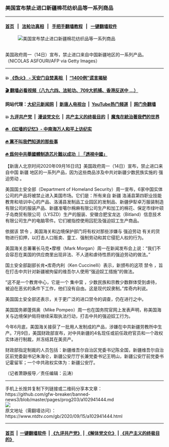 ### 美国宣布禁止进口新疆棉花纺织品等一系列商品
------------------------

#### [首页](https://github.com/gfw-breaker/banned-news3/blob/master/README.md) &nbsp;&nbsp;|&nbsp;&nbsp; [法轮功真相](https://github.com/begood0513/basic/blob/master/README.md)  &nbsp;&nbsp;|&nbsp;&nbsp; [手把手翻墙教程](https://github.com/gfw-breaker/guides/wiki)  &nbsp;&nbsp;|&nbsp;&nbsp; [一键翻墙软件](https://github.com/gfw-breaker/nogfw/blob/master/README.md)  



<div><div class="featured_image">
 <figure>
  <img alt="美国宣布禁止进口新疆棉花纺织品等一系列商品" src="https://i.ntdtv.com/assets/uploads/2020/09/GettyImages-1150639582-800x450.jpg"/>
 </figure><br/>
 <span class="caption">
  美国政府周一（14日）宣布，禁止进口来自中国新疆地区的一系列产品。（NICOLAS ASFOURI/AFP via Getty Images）
 </span>
</div>
</div><hr/>

#### 💥 [《伪火》 - 天安门自焚真相 ](http://158.247.195.190:10000/videos/blog/weihuo.html)&nbsp; |&nbsp; [“1400例”谎言揭秘  ](http://158.247.195.190:10000/videos/blog/jiexi1400.html)

#### [ 🎬  翻墙必看视频（八九六四、法轮功、709大抓捕、香港反送中 ...）](https://github.com/gfw-breaker/links/blob/master/banned.md)

#### 网站代理：[大纪元新闻网](http://158.247.195.190:10080/gb/) &nbsp;|&nbsp; [新唐人电视台](http://158.247.195.190:8808/gb/)  &nbsp;|&nbsp; [YouTube热门频道](http://158.247.195.190/youtube.html) &nbsp;|&nbsp; [网门免翻墙](http://158.247.195.190:11000/show.aspx?name=ogHome)

#### 💥 [九评共产党](http://158.247.195.190:10000/videos/res/jiuping/)&nbsp; |&nbsp; [漫谈党文化](http://158.247.195.190:10000/videos/res/mtdwh/)&nbsp; |&nbsp; [共产主义的终极目的](http://158.247.195.190:10000/videos/res/zjmd/)&nbsp; |&nbsp; [魔鬼在統治著我們的世界](http://158.247.195.190:10000/videos/res/TheSpecter/)  

#### [ 🔥  《红墙的记忆》- 中南海万人和平上访纪实](http://158.247.195.190:10000/videos/news/../legend/index.html)

#### [ 🔥  黨不叫我們知道的那些事](http://158.247.195.190:10000/videos/news/truth02.html)

#### [ 🔥  爲何中共舉國體制造芯片難以成功 ｜「透視中國」](http://158.247.195.190:10000/videos/news/don03.html)

<div><div class="post_content" itemprop="articleBody">
 <p>
  【新唐人北京时间2020年09月16日讯】美国政府周一（14日）宣布，禁止进口来自中国
  <ok href="https://www.ntdtv.com/gb/新疆.htm">
   新疆
  </ok>
  地区的一系列产品，因为这些商品涉及中共对新疆少数民族实施的
  <ok href="https://www.ntdtv.com/gb/强迫劳动.htm">
   强迫劳动
  </ok>
  。
 </p>
 <p>
  美国国土安全部（Department of Homeland Security）周一宣布，6家中国实体公司的产品将被禁止进入美国市场。它们是：所有来自
  <ok href="https://www.ntdtv.com/gb/新疆.htm">
   新疆
  </ok>
  洛浦县第四职业技能教育和培训中心的产品、洛浦县发制品工业园区的发制品、新疆伊犁卓万服装制造有限公司的服装产品、新疆准噶尔棉麻有限公司生产和加工的棉花、保定市绿叶硕子岛商贸有限公司（LYSZD）生产的服装、安徽合肥宝龙达（Bitland）信息技术有限公司生产的电脑零件。它们被指控使用囚犯及强迫奴工生产商品。
 </p>
 <p>
  依据该
  <ok href="https://www.ntdtv.com/gb/禁令.htm">
   禁令
  </ok>
  ，美国海关和边境保护部门将有权对那些涉嫌与
  <ok href="https://www.ntdtv.com/gb/强迫劳动.htm">
   强迫劳动
  </ok>
  有关的货物进行扣押，以打击人口贩卖、童工、强制劳动和其它侵犯人权的行为。
 </p>
 <p>
  美国海关总署署长马克•摩根（Mark Morgan）周一在新闻发布会上说：“我们不会容忍在美国的供应商里出现非法、不人道和虐待性质的强迫劳动的做法。”
 </p>
 <p>
  国土安全部副部长肯•库奇内利（Ken Cuccinelli）表示，新颁布的这项
  <ok href="https://www.ntdtv.com/gb/禁令.htm">
   禁令
  </ok>
  ，旨在打击中共针对新疆被拘留的维吾尔人使用“强迫奴工措施”的做法。
 </p>
 <p>
  “这不是一个教育中心，它是一个
  <ok href="https://www.ntdtv.com/gb/集中营.htm">
   集中营
  </ok>
  ，少数民族和宗教少数群体受到虐待，被迫在恶劣的条件下工作，他们没有自由。这是现代奴隶制。”库奇内利说。
 </p>
 <p>
  美国国土安全部还表示，关于更广泛的进口禁令的调查，仍在进行之中。
 </p>
 <p>
  美国国务卿蓬佩奥（Mike Pompeo）周一也在国务院官网上发表声明，称美国海关与边境保护局将继续采取执法行动，打击中共的强迫奴工行为。
 </p>
 <p>
  今年6月底，美国海关接获了一批用人发制成的产品，涉嫌在中共新疆劳教所中生产。7月9日，美国财政部宣布，对中共新疆的4名现任或前任政府官员和一个政权实体进行制裁，并冻结其在美资产。
 </p>
 <p>
  财政部指定制裁的人员包括：新疆维吾尔自治区党委书记陈全国，新疆维吾尔自治区前党委副书记朱海仑，新疆公安厅厅长兼党委书记王明山，新疆公安厅前党委书记霍留军；一个中共政权实体为：新疆公安厅。
 </p>
 <p>
  （记者萧静报导／责任编辑：云涛）
 </p>
 <div class="single_ad">
 </div>
</div>
</div>
<hr/>
手机上长按并复制下列链接或二维码分享本文章：<br/>
https://github.com/gfw-breaker/banned-news3/blob/master/pages/prog203/a102941444.md <br/>
<a href='https://github.com/gfw-breaker/banned-news3/blob/master/pages/prog203/a102941444.md'><img src='https://github.com/gfw-breaker/banned-news3/blob/master/pages/prog203/a102941444.md.png'/></a> <br/>
原文地址（需翻墙访问）：https://www.ntdtv.com/gb/2020/09/15/a102941444.html


------------------------
#### [首页](https://github.com/gfw-breaker/banned-news3/blob/master/README.md) &nbsp;|&nbsp; [一键翻墙软件](https://github.com/gfw-breaker/nogfw/blob/master/README.md) &nbsp;| [《九评共产党》](https://github.com/gfw-breaker/9ping.md/blob/master/README.md#九评之一评共产党是什么) | [《解体党文化》](https://github.com/gfw-breaker/jtdwh.md/blob/master/README.md) | [《共产主义的终极目的》](https://github.com/gfw-breaker/gczydzjmd.md/blob/master/README.md)


<img src='http://gfw-breaker.win/banned-news3/pages/prog203/a102941444.md' width='0px' height='0px'/>